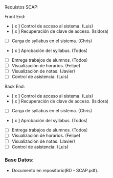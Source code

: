 Requistos SCAP:

Front End:

- [ x ] Control de acceso al sistema. (Luis)
- [ x ] Recuperación de clave de acceso. (Isidora)
- [ ] Carga de syllabus en el sistema. (Chris)
- [ x ] Aprobación del syllabus. (Todos)
- [ ] Entrega trabajos de alumnos. (Todos)
- [ ] Visualización de horarios. (Felipe)
- [ ] Visualización de notas. (Javier)
- [ ] Control de asistencia. (Luis)

Back End:

- [ x ] Control de acceso al sistema. (Luis)
- [ x ] Recuperación de clave de acceso. (Isidora)
- [ ] Carga de syllabus en el sistema. (Chris)
- [ x ] Aprobación del syllabus. (Todos)
- [ ] Entrega trabajos de alumnos. (Todos)
- [ ] Visualización de horarios. (Felipe)
- [ ] Visualización de notas. (Javier)
- [ ] Control de asistencia. (Luis)

### Base Datos:

- Documento en repositorio(BD - SCAP.pdf).
